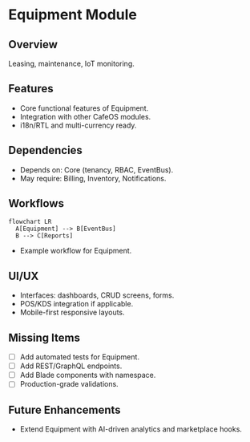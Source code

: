 # Equipment Module

## Overview
Leasing, maintenance, IoT monitoring.

## Features
- Core functional features of Equipment.
- Integration with other CafeOS modules.
- i18n/RTL and multi-currency ready.

## Dependencies
- Depends on: Core (tenancy, RBAC, EventBus).
- May require: Billing, Inventory, Notifications.

## Workflows
```mermaid
flowchart LR
  A[Equipment] --> B[EventBus]
  B --> C[Reports]
```
- Example workflow for Equipment.

## UI/UX
- Interfaces: dashboards, CRUD screens, forms.
- POS/KDS integration if applicable.
- Mobile-first responsive layouts.

## Missing Items
- [ ] Add automated tests for Equipment.
- [ ] Add REST/GraphQL endpoints.
- [ ] Add Blade components with namespace.
- [ ] Production-grade validations.

## Future Enhancements
- Extend Equipment with AI-driven analytics and marketplace hooks.
